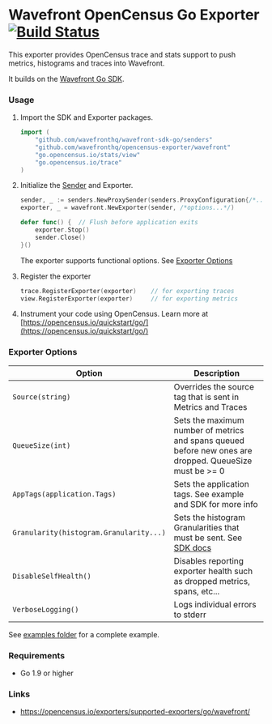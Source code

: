 # Wavefront OpenCensus Go Exporter [![Build Status][ci-img]][ci-link]

This exporter provides OpenCensus trace and stats support to push metrics, histograms and traces into Wavefront.

It builds on the [Wavefront Go SDK](https://github.com/wavefrontHQ/wavefront-sdk-go).

### Usage

1. Import the SDK and Exporter packages.
    ```go
    import (
        "github.com/wavefronthq/wavefront-sdk-go/senders"
        "github.com/wavefronthq/opencensus-exporter/wavefront"
        "go.opencensus.io/stats/view"
	    "go.opencensus.io/trace"
    )
    ```

2. Initialize the [Sender](https://github.com/wavefrontHQ/wavefront-sdk-go#usage) and Exporter.
    ```go
    sender, _ := senders.NewProxySender(senders.ProxyConfiguration{/*...*/})
    exporter, _ = wavefront.NewExporter(sender, /*options...*/)

    defer func() {  // Flush before application exits
        exporter.Stop()
        sender.Close()
    }()
    ```
    The exporter supports functional options. See [Exporter Options](#exporter-options)

3. Register the exporter
    ```go
    trace.RegisterExporter(exporter)    // for exporting traces
    view.RegisterExporter(exporter)     // for exporting metrics
    ```

4. Instrument your code using OpenCensus. Learn more at [https://opencensus.io/quickstart/go/](https://opencensus.io/quickstart/go/) 

### Exporter Options

| Option                                  | Description                                                                                                                       |
|-----------------------------------------|-----------------------------------------------------------------------------------------------------------------------------------|
| `Source(string)`                        | Overrides the source tag that is sent in Metrics and Traces                                                                       |
| `QueueSize(int)`                        | Sets the maximum number of metrics and spans queued before new ones are dropped. QueueSize must be >= 0                           |
| `AppTags(application.Tags)`             | Sets the application tags. See example and SDK for more info                                                                      |
| `Granularity(histogram.Granularity...)` | Sets the histogram Granularities that must be sent. See [SDK docs](https://github.com/wavefrontHQ/wavefront-sdk-go#distributions) |
| `DisableSelfHealth()`                   | Disables reporting exporter health such as dropped metrics, spans, etc...                                                         |
| `VerboseLogging()`                      | Logs individual errors to stderr                                                                                                  |


See [examples folder](https://github.com/wavefrontHQ/opencensus-exporter/examples) for a complete example.

### Requirements
- Go 1.9 or higher

### Links

- https://opencensus.io/exporters/supported-exporters/go/wavefront/


[ci-img]: https://travis-ci.com/wavefrontHQ/opencensus-exporter.svg?branch=master
[ci-link]: https://travis-ci.com/wavefrontHQ/opencensus-exporter